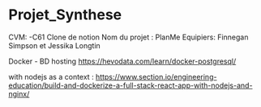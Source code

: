 # Projet_Synthese
CVM: -C61
Clone de notion
Nom du projet : PlanMe
Equipiers: Finnegan Simpson et Jessika Longtin



Docker - BD hosting
https://hevodata.com/learn/docker-postgresql/

with nodejs as a context : 
https://www.section.io/engineering-education/build-and-dockerize-a-full-stack-react-app-with-nodejs-and-nginx/
